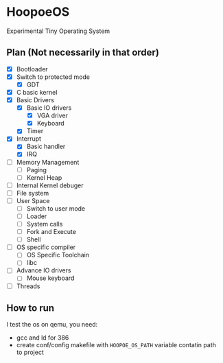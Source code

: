 # HoopoeOS
Experimental Tiny Operating System

## Plan (Not necessarily in that order)
- [x] Bootloader
- [x] Switch to protected mode
    - [x] GDT
- [x] C basic kernel
- [x] Basic Drivers
    - [x] Basic IO drivers
        - [x] VGA driver
        - [x] Keyboard
    - [x] Timer
- [x] Interrupt
    - [x] Basic handler
    - [x] IRQ
- [ ] Memory Management
    - [ ] Paging
    - [ ] Kernel Heap
- [ ] Internal Kernel debuger
- [ ] File system
- [ ] User Space
    - [ ] Switch to user mode
    - [ ] Loader
    - [ ] System calls
    - [ ] Fork and Execute
    - [ ] Shell
- [ ] OS specific compiler
    - [ ] OS Specific Toolchain
    - [ ] libc
- [ ] Advance IO drivers
    - [ ] Mouse keyboard
- [ ] Threads

## How to run
I test the os on qemu, you need:
* gcc and ld for 386
* create conf/config makefile with `HOOPOE_OS_PATH` variable contatin path to project
